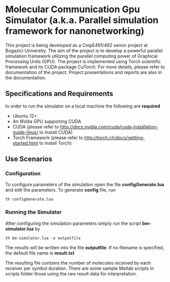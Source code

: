# Molecular Communication Gpu Simulator (a.k.a. Parallel simulation framework for nanonetworking)

 This project is being developed as a CmpE491/492 senior project at Bogazici University. The aim of the project is to develop a powerful parallel simulation framework utilizing the parallel computing power of Graphical Processing Units (GPU). The project is implemented using Torch scientific framework and its CUDA package CuTorch.
 For more details, please refer to documentation of the project. Project presentations and reports are also in the documentation.
## Specifications and Requirements
 In order to run the simulator on a local machine the following are **required**
 * Ubuntu 12+
 * An NVdia GPU supporting CUDA
 * CUDA (please refer to http://docs.nvidia.com/cuda/cuda-installation-guide-linux/ to install CUDA)
 * Torch Framework (please refer to http://torch.ch/docs/getting-started.html to install Torch)
 
## Use Scenarios
### Configuration
 To configure parameters of the simulation open the file **configGenerate.lua** and edit the parameters. To generate **config** file, run
 
 ```
 th configGenerate.lua
 ```
### Running the Simulator
 After configuring the simulation parameters simply run the script **bm-simulator.lua** by 
 
 ```
 th bm-simulator.lua -o outputfile
 ```
 
 The results will be written into the file **outputfile**. If no filename is specified, the default file name is **result.txt**
 
 The resulting file contains the number of molecules received by each receiver per symbol duration. There are some sample Matlab scripts in scripts folder those using the raw result data for interpretation.
 
